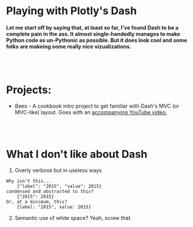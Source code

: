 # Playing with Plotly's Dash
#### Let me start off by saying that, at least so far, I've found Dash to be a complete pain in the ass. It almost single-handedly manages to make Python code as un-Pythonic as possible. But it does look cool and some folks are makeing some really nice vizualizations. 

<br><br>


# Projects:
 - Bees - A cookbook intro project to get familiar with Dash's MVC (or MVC-like) layout. Goes with an [accompanying YouTube video.](https://www.youtube.com/watch?v=hSPmj7mK6ng&t=382s)
 
<br><br>
# What I don't like about Dash
  1. Overly verbose but in useless ways

    Why isn't this...
        {"label": "2015", "value": 2015}
    condensed and abstracted to this?
        {"2015": 2015}
    Or, at a minimum, this?
        {label: "2015", value: 2015}
  2. Semantic use of white space? Yeah, screw that.


